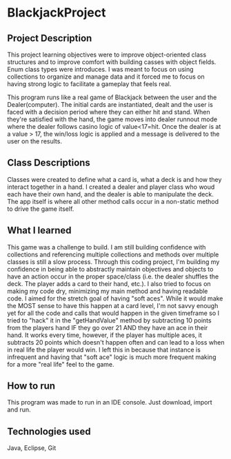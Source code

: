 # BlackjackProject

## Project Description
This project learning objectives were to improve object-oriented class structures and to improve comfort with building casses with object fields. Enum class types were introduces. I was meant to focus on using collections to organize and manage data and it forced me to focus on having strong logic to facilitate a gameplay that feels real.

This program runs like a real game of Blackjack between the user and the Dealer(computer). The initial cards are instantiated, dealt and the user is faced with a decision period where they can either hit and stand. When they're satisfied with the hand, the game moves into dealer runnout mode where the dealer follows casino logic of value<17=hit. Once the dealer is at a value > 17, the win/loss logic is applied and a message is delivered to the user on the results.

## Class Descriptions
Classes were created to define what a card is, what a deck is and how they interact together in a hand. I created a dealer and player class who woud each have their own hand, and the dealer is able to manipulate the deck. The app itself is where all other method calls occur in a non-static method to drive the game itself.

## What I learned
This  game was a challenge to build. I am still building confidence with collections and referencing multiple collections and methods over multiple classes is still a slow process. Through this coding project, I'm building my confidence in being able to abstractly maintain objectives and objects to have an action occur in the proper space/class (i.e. the dealer shuffles the deck. The player adds a card to their hand, etc.). I also tried to focus on making my code dry, minimizing my main method and having readable code. I aimed for the stretch goal of having "soft aces". While it would make the MOST sense to have this happen at a card level, I'm not savvy enough yet for all the code and calls that would happen in the given timeframe so I tried to "hack" it in the "getHandValue" method by subtracting 10 points from the players hand IF they go over 21 AND they have an ace in their hand. It works every time, however, if the player has multiple aces, it subtracts 20 points which doesn't happen often and can lead to a loss when in real life the player would win. I left this in because that instance is infrequent and having that "soft ace" logic is much more frequent making for a more "real life" feel to the game.

## How to run
This program was made to run in an IDE console. Just download, import and run.

## Technologies used
Java, Eclipse, Git
